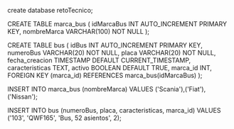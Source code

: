 create database retoTecnico;

CREATE TABLE marca_bus (
    idMarcaBus INT AUTO_INCREMENT PRIMARY KEY,
    nombreMarca VARCHAR(100) NOT NULL
);

CREATE TABLE bus (
    idBus INT AUTO_INCREMENT PRIMARY KEY,
    numeroBus VARCHAR(20) NOT NULL,
    placa VARCHAR(20) NOT NULL,
    fecha_creacion TIMESTAMP DEFAULT CURRENT_TIMESTAMP,
    caracteristicas TEXT,
    activo BOOLEAN DEFAULT TRUE,
    marca_id INT,
    FOREIGN KEY (marca_id) REFERENCES marca_bus(idMarcaBus)
);

INSERT INTO marca_bus (nombreMarca)
VALUES ('Scania'),('Fiat'),('Nissan');

INSERT INTO bus (numeroBus, placa, caracteristicas, marca_id)
VALUES ('103', 'QWF165', 'Bus, 52 asientos', 2);
